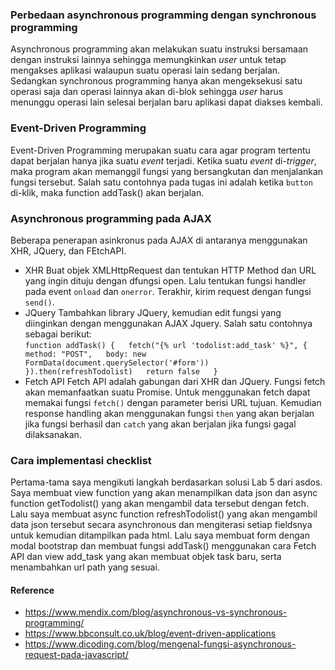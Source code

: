 ### Perbedaan asynchronous programming dengan synchronous programming  
Asynchronous programming akan melakukan suatu instruksi bersamaan dengan instruksi lainnya sehingga memungkinkan _user_
untuk tetap mengakses aplikasi walaupun suatu operasi lain sedang berjalan. Sedangkan synchronous programming hanya akan 
mengeksekusi satu operasi saja dan operasi lainnya akan di-blok sehingga _user_ harus menunggu operasi lain selesai berjalan 
baru aplikasi dapat diakses kembali.

### Event-Driven Programming  
Event-Driven Programming merupakan suatu cara agar program tertentu dapat berjalan hanya jika suatu _event_ terjadi. Ketika suatu _event_ 
di-_trigger_, maka program akan memanggil fungsi yang bersangkutan dan menjalankan fungsi tersebut. Salah satu contohnya pada tugas ini
adalah ketika `button` di-klik, maka function addTask() akan berjalan.

### Asynchronous programming pada AJAX  
Beberapa penerapan asinkronus pada AJAX di antaranya menggunakan XHR, JQuery, dan FEtchAPI.  
* XHR
  Buat objek XMLHttpRequest dan tentukan HTTP Method dan URL yang ingin dituju dengan dfungsi open. Lalu tentukan fungsi handler pada event `onload` dan
  `onerror`. Terakhir, kirim request dengan fungsi `send()`.  
* JQuery
  Tambahkan library JQuery, kemudian edit fungsi yang diinginkan dengan menggunakan AJAX Jquery. Salah satu contohnya sebagai berikut:  
  `function addTask() {  
            fetch("{% url 'todolist:add_task' %}", {  
                method: "POST",  
                body: new FormData(document.querySelector('#form'))  
            }).then(refreshTodolist)  
            return false  
        }`  
 * Fetch API
   Fetch API adalah gabungan dari XHR dan JQuery. Fungsi fetch akan memanfaatkan suatu Promise. Untuk menggunakan fetch dapat memakai fungsi `fetch()` dengan
   parameter berisi URL tujuan. Kemudian response handling akan menggunakan fungsi `then` yang akan berjalan jika fungsi berhasil dan `catch` yang akan berjalan 
   jika fungsi gagal dilaksanakan.  

### Cara implementasi checklist  
Pertama-tama saya mengikuti langkah berdasarkan solusi Lab 5 dari asdos. Saya membuat view function yang akan menampilkan data json dan 
async function getTodolist() yang akan mengambil data tersebut dengan fetch. Lalu saya membuat async function refreshTodolist() yang akan mengambil data
json tersebut secara asynchronous dan mengiterasi setiap fieldsnya untuk kemudian ditampilkan pada html. Lalu saya membuat form dengan modal bootstrap dan 
membuat fungsi addTask() menggunakan cara Fetch API dan view add_task yang akan membuat objek task baru, serta menambahkan url path yang sesuai.

#### Reference
  * https://www.mendix.com/blog/asynchronous-vs-synchronous-programming/
  * https://www.bbconsult.co.uk/blog/event-driven-applications
  * https://www.dicoding.com/blog/mengenal-fungsi-asynchronous-request-pada-javascript/
